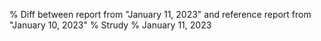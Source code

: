 % Diff between report from "January 11, 2023" and reference report from "January 10, 2023"
% Strudy
% January 11, 2023


